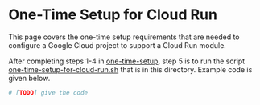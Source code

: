 # One-Time Setup for Cloud Run

This page covers the one-time setup requirements that are needed to configure a Google Cloud project to support a Cloud Run module.

After completing steps 1-4 in [one-time-setup](../one-time-setup.md), step 5 is to run the script [one-time-setup-for-cloud-run.sh](one-time-setup-for-cloud-run.sh) that is in this directory.
Example code is given below.

```bash
# [TODO] give the code
```
